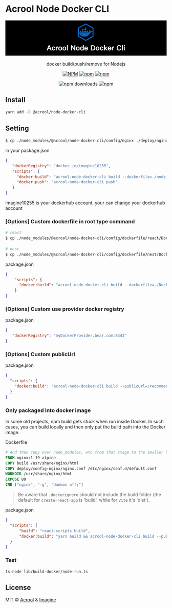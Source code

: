 # Acrool Node Docker CLI


<a href="https://github.com/acrool/acrool-node-docker-cli" title="Acrool Node Docker CLI - docker build/push/remove for Nodejs">
    <img src="https://raw.githubusercontent.com/acrool/acrool-node-docker-cli/main/public/og.png" alt="Acrool Node Docker CLI Logo"/>
</a>

<p align="center">
   docker build/push/remove for Nodejs
</p>

<div align="center">


[![NPM](https://img.shields.io/npm/v/@acrool/node-docker-cli.svg?style=for-the-badge)](https://www.npmjs.com/package/@acrool/node-docker-cli)
[![npm](https://img.shields.io/bundlejs/size/@acrool/node-docker-cli?style=for-the-badge)](https://github.com/acrool/@acrool/node-docker-cli/blob/main/LICENSE)
[![npm](https://img.shields.io/npm/l/@acrool/node-docker-cli?style=for-the-badge)](https://github.com/acrool/node-docker-cli/blob/main/LICENSE)

[![npm downloads](https://img.shields.io/npm/dm/@acrool/node-docker-cli.svg?style=for-the-badge)](https://www.npmjs.com/package/@acrool/node-docker-cli)
[![npm](https://img.shields.io/npm/dt/@acrool/node-docker-cli.svg?style=for-the-badge)](https://www.npmjs.com/package/@acrool/node-docker-cli)

</div>


## Install

```bash
yarn add -D @acrool/node-docker-cli
```

## Setting

```bash
$ cp ./node_modules/@acrool/node-docker-cli/config/nginx ./deploy/nginx
```

in your package.json
```json
{
   "dockerRegistry": "docker.io/imagine10255",
   "scripts": {
     "docker:build": "acrool-node-docker-cli build --dockerfile=./node_modules/@acrool/node-docker-cli/config/dockerfile/react/Dockerfile",
     "docker:push": "acrool-node-docker-cli push"
   }
}
```

imagine10255 is your dockerhub account, your can change your dockerhub account



### [Options] Custom dockerfile in root type command
```bash
# react
$ cp ./node_modules/@acrool/node-docker-cli/config/dockerfile/react/Dockerfile ./

# nest 
$ cp ./node_modules/@acrool/node-docker-cli/config/dockerfile/nest/Dockerfile ./ 
```

package.json
```json
{
    "scripts": {
      "docker:build": "acrool-node-docker-cli build --dockerfile=./Dockerfile"
    }
}
```




### [Options] Custom use provider docker registry

package.json
```json
{
   "dockerRegistry": "myDockerProvider.bear.com:8443"
}
```


### [Options] Custom publicUrl

package.json

```json
{
  "scripts": {
    "docker:build": "acrool-node-docker-cli build --publicUrl=/recommend  --dockerfile=./Dockerfile"
  }
}
```


### Only packaged into docker image

In some old projects, npm build gets stuck when run inside Docker. In such cases, you can build locally and then only put the build path into the Docker image.

Dockerfile
```dockerfile
# And then copy over node_modules, etc from that stage to the smaller base image
FROM nginx:1.19-alpine
COPY build /usr/share/nginx/html
COPY deploy/config-nginx/nginx.conf /etc/nginx/conf.d/default.conf
WORKDIR /usr/share/nginx/html
EXPOSE 80
CMD ["nginx", "-g", "daemon off;"]
```

> Be aware that `.dockerignore` should not include the build folder (the default for `create-react-app` is 'build', while for `Vite` it's 'dist').


package.json
```json
{
  "scripts": {
      "build": "react-scripts build",
      "docker:build": "yarn build && acrool-node-docker-cli build --publicUrl=/recommend  --dockerfile=./Dockerfile"
  }
}
```

### Test

```bash
ts-node lib/build-docker/node-run.ts
```


## License

MIT © [Acrool](https://github.com/acrool) & [Imagine](https://github.com/imagine10255)

